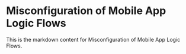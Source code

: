 # Misconfiguration of Mobile App Logic Flows

This is the markdown content for Misconfiguration of Mobile App Logic Flows.

